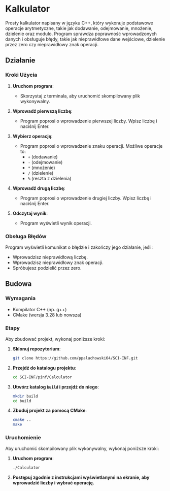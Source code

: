 # Kalkulator

Prosty kalkulator napisany w języku C++, który wykonuje podstawowe operacje arytmetyczne, takie jak dodawanie, odejmowanie, mnożenie, dzielenie oraz modulo. Program sprawdza poprawność wprowadzonych danych i obsługuje błędy, takie jak nieprawidłowe dane wejściowe, dzielenie przez zero czy nieprawidłowy znak operacji.

## Działanie

### Kroki Użycia

1. **Uruchom program**:
    - Skorzystaj z terminala, aby uruchomić skompilowany plik wykonywalny.

2. **Wprowadź pierwszą liczbę**:
    - Program poprosi o wprowadzenie pierwszej liczby. Wpisz liczbę i naciśnij Enter.

3. **Wybierz operację**:
    - Program poprosi o wprowadzenie znaku operacji. Możliwe operacje to:
        - `+` (dodawanie)
        - `-` (odejmowanie)
        - `*` (mnożenie)
        - `/` (dzielenie)
        - `%` (reszta z dzielenia)

4. **Wprowadź drugą liczbę**:
    - Program poprosi o wprowadzenie drugiej liczby. Wpisz liczbę i naciśnij Enter.

5. **Odczytaj wynik**:
    - Program wyświetli wynik operacji.

### Obsługa Błędów

Program wyświetli komunikat o błędzie i zakończy jego działanie, jeśli:
- Wprowadzisz nieprawidłową liczbę.
- Wprowadzisz nieprawidłowy znak operacji.
- Spróbujesz podzielić przez zero.

## Budowa

### Wymagania

- Kompilator C++ (np. g++)
- CMake (wersja 3.28 lub nowsza)

### Etapy

Aby zbudować projekt, wykonaj poniższe kroki:

1. **Sklonuj repozytorium**:
    ```bash
    git clone https://github.com/ppaluchowski64/SCI-INF.git
    ```

2. **Przejdź do katalogu projektu**:
    ```bash
    cd SCI-INF/pinf/Calculator
    ```

3. **Utwórz katalog `build` i przejdź do niego**:
    ```bash
    mkdir build
    cd build
    ```

4. **Zbuduj projekt za pomocą CMake**:
    ```bash
    cmake ..
    make
    ```

### Uruchomienie

Aby uruchomić skompilowany plik wykonywalny, wykonaj poniższe kroki:

1. **Uruchom program**:
    ```bash
    ./Calculator
    ```

2. **Postępuj zgodnie z instrukcjami wyświetlanymi na ekranie, aby wprowadzić liczby i wybrać operację.**
